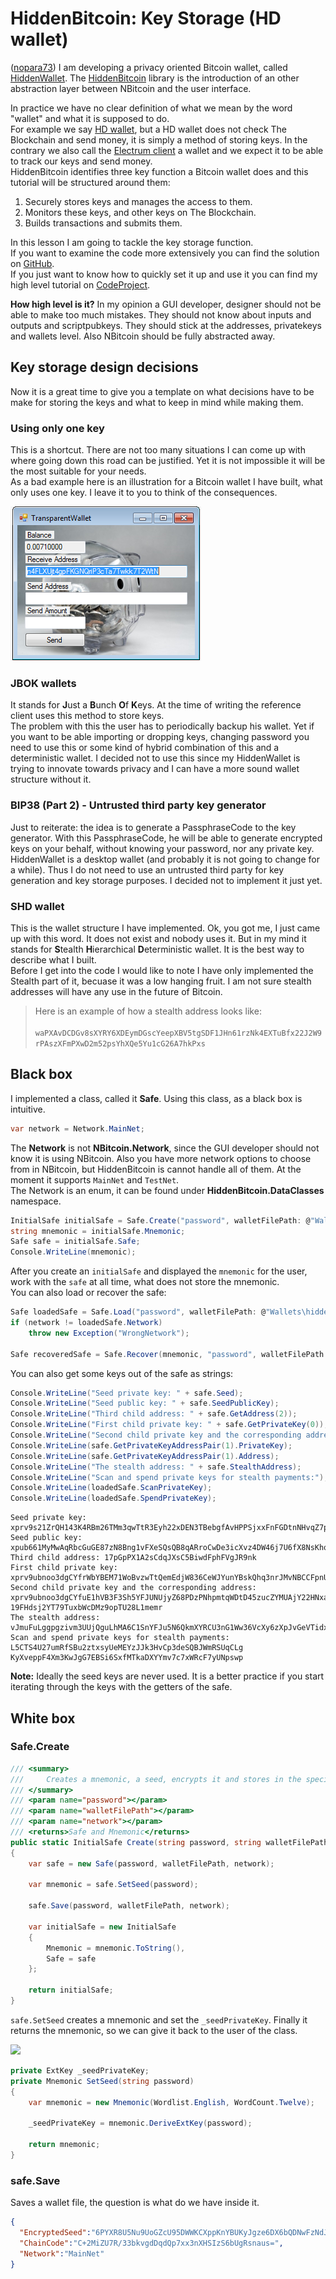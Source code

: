 # HiddenBitcoin: Key Storage (HD wallet)

([nopara73](https://github.com/nopara73)) I am developing a privacy oriented Bitcoin wallet, called [HiddenWallet](https://github.com/nopara73/HiddenWallet). The [HiddenBitcoin](https://github.com/nopara73/HiddenBitcoin) library is the introduction of an other abstraction layer between NBitcoin and the user interface.  

In practice we have no clear definition of what we mean by the word "wallet" and what it is supposed to do.  
For example we say [HD wallet](https://en.bitcoin.it/wiki/Deterministic_wallet), but a HD wallet does not check The Blockchain and send money, it is simply a method of storing keys. In the contrary we also call the [Electrum client](https://electrum.org/) a wallet and we expect it to be able to track our keys and send money.  
HiddenBitcoin identifies three key function a Bitcoin wallet does and this tutorial will be structured around them:  

1. Securely stores keys and manages the access to them.  
2. Monitors these keys, and other keys on The Blockchain.  
3. Builds transactions and submits them.  

In this lesson I am going to tackle the key storage function.  
If you want to examine the code more extensively you can find the solution on [GitHub](https://github.com/nopara73/HiddenBitcoin).  
If you just want to know how to quickly set it up and use it you can find my high level tutorial on [CodeProject](http://www.codeproject.com/Articles/1096320/HiddenBitcoin-High-level-Csharp-Bitcoin-wallet-lib).  

**How high level is it?** In my opinion a GUI developer, designer should not be able to make too much mistakes. They should not know about inputs and outputs and scriptpubkeys. They should stick at the addresses, privatekeys and wallets level. Also NBitcoin should be fully abstracted away.  

## Key storage design decisions  

Now it is a great time to give you a template on what decisions have to be make for storing the keys and what to keep in mind while making them.  

### Using only one key  

This is a shortcut. There are not too many situations I can come up with where going down this road can be justified. Yet it is not impossible it will be the most suitable for your needs.  
As a bad example here is an illustration for a Bitcoin wallet I have built, what only uses one key. I leave it to you to think of the consequences.  

![](assets/TransparentWallet2.png)  

### JBOK wallets  

It stands for **J**ust a **B**unch **O**f **K**eys. At the time of writing the reference client uses this method to store keys.  
The problem with this the user has to periodically backup his wallet. Yet if you want to be able importing or dropping keys, changing password you need to use this or some kind of hybrid combination of this and a deterministic wallet. I decided not to use this since my HiddenWallet is trying to innovate towards privacy and I can have a more sound wallet structure without it.  

### BIP38 (Part 2) - Untrusted third party key generator  
Just to reiterate: the idea is to generate a PassphraseCode to the key generator. With this PassphraseCode, he will be able to generate encrypted keys on your behalf, without knowing your password, nor any private key.  
HiddenWallet is a desktop wallet (and probably it is not going to change for a while). Thus I do not need to use an untrusted third party for key generation and key storage purposes. I decided not to implement it just yet.  

  ### SHD wallet  
  This is the wallet structure I have implemented. Ok, you got me, I just came up with this word. It does not exist and nobody uses it. But in my mind it stands for **S**tealth **H**ierarchical **D**eterministic wallet. It is the best way to describe what I built.  
Before I get into the code I would like to note I have only implemented the Stealth part of it, becuase it was a low hanging fruit. I am not sure stealth addresses will have any use in the future of Bitcoin.  

> Here is an example of how a stealth address looks like:  
> ``` waPXAvDCDGv8sXYRY6XDEymDGscYeepXBV5tgSDF1JHn61rzNk4EXTuBfx22J2W9rPAszXFmPXwD2m52psYhXQe5Yu1cG26A7hkPxs```  

## Black box  
I implemented a class, called it **Safe**. Using this class, as a black box is intuitive.  

```cs
var network = Network.MainNet;
```  

The **Network** is not **NBitcoin.Network**, since the GUI developer should not know it is using NBitcoin. Also you have more network options to choose from in NBitcoin, but HiddenBitcoin is cannot handle all of them. At the moment it supports ```MainNet``` and ```TestNet```.  
The Network is an enum, it can be found under **HiddenBitcoin.DataClasses** namespace.  

```cs
InitialSafe initialSafe = Safe.Create("password", walletFilePath: @"Wallets\hiddenWallet.hid", network);
string mnemonic = initialSafe.Mnemonic;
Safe safe = initialSafe.Safe;
Console.WriteLine(mnemonic);
```  

After you create an ```initialSafe``` and displayed the ```mnemonic``` for the user, work with the ```safe``` at all time, what does not store the mnemonic.  
You can also load or recover the safe:  

```cs
Safe loadedSafe = Safe.Load("password", walletFilePath: @"Wallets\hiddenWallet.hid");
if (network != loadedSafe.Network)
    throw new Exception("WrongNetwork");

Safe recoveredSafe = Safe.Recover(mnemonic, "password", walletFilePath: @"Wallets\sameHiddenWallet.hid", network);
```  

You can also get some keys out of the safe as strings:  

```cs
Console.WriteLine("Seed private key: " + safe.Seed);
Console.WriteLine("Seed public key: " + safe.SeedPublicKey);
Console.WriteLine("Third child address: " + safe.GetAddress(2));
Console.WriteLine("First child private key: " + safe.GetPrivateKey(0));
Console.WriteLine("Second child private key and the corresponding address: ");
Console.WriteLine(safe.GetPrivateKeyAddressPair(1).PrivateKey);
Console.WriteLine(safe.GetPrivateKeyAddressPair(1).Address);
Console.WriteLine("The stealth address: " + safe.StealthAddress);
Console.WriteLine("Scan and spend private keys for stealth payments:");
Console.WriteLine(loadedSafe.ScanPrivateKey);
Console.WriteLine(loadedSafe.SpendPrivateKey);
```  

```
Seed private key: xprv9s21ZrQH143K4RBm26TMm3qwTtR3Eyh22xDEN3TBebgfAvHPPSjxxFnFGDtnNHvqZ7pihGmAc8o9y1UvfEzcxSzyXAnmvTBowCNi69nXsqJ
Seed public key: xpub661MyMwAqRbcGuGE87zN8Bng1vFXeSQsQB8qARroCwDe3icXvz4DW46j7U6fX8NsKhqcxR7K1mDX4gTbtvCGdeJz5M7py3yEqMsjUH2DYhb
Third child address: 17pGpPX1A2sCdqJXsC5BiwdFphFVgJR9nk
First child private key: xprv9ubnoo3dgCYfrWbYBEM71WoBvzwTtQemEdjW836CeWJYunYBskQhq3nrJMvNBCCFpnU5GbgbL1b2QbPHA4rRPESEhqfKzae5oWe7SAMuxAV
Second child private key and the corresponding address:
xprv9ubnoo3dgCYfuE1hVB3F3Sh5YFJUNUjyZ68PDzPNhpmtqWDtD45zucZYMUAjY22HNxaY6tsvGAdJdcyALCMm2mTAvA4pEp1m7y3BSccKY4r
19FHdsj2YT79TuxbWcDMz9opTU28L1memr
The stealth address: vJmuFuLggpgzivm3UUjQguLhMA6C1SnYFJu5N6QkmXYRCU3nG1Ww36VcXy6zXpJvGeVTidxcsu7U19sfB1rxHhzvSNV5eGGLk6G1Cb
Scan and spend private keys for stealth payments:
L5CTS4U27umRfSBu2ztxsyUeMEYzJJk3HvCp3deSQBJWmRSUqCLg
KyXveppF4Xm3KwJgG7EBSi6SxfMTkaDXYYmv7c7xWRcF7yUNpswp
```  

**Note:** Ideally the seed keys are never used. It is a better practice if you start iterating through the keys with the getters of the safe.   

## White box  

### Safe.Create  

```cs
/// <summary>
///     Creates a mnemonic, a seed, encrypts it and stores in the specified path.
/// </summary>
/// <param name="password"></param>
/// <param name="walletFilePath"></param>
/// <param name="network"></param>
/// <returns>Safe and Mnemonic</returns>
public static InitialSafe Create(string password, string walletFilePath, Network network)
{
    var safe = new Safe(password, walletFilePath, network);

    var mnemonic = safe.SetSeed(password);

    safe.Save(password, walletFilePath, network);

    var initialSafe = new InitialSafe
    {
        Mnemonic = mnemonic.ToString(),
        Safe = safe
    };

    return initialSafe;
}
```  

```safe.SetSeed``` creates a mnemonic and set the ```_seedPrivateKey```. Finally it returns the mnemonic, so we can give it back to the user of the class.  

![](assets/RootKey.png)  

```cs
private ExtKey _seedPrivateKey;
private Mnemonic SetSeed(string password)
{
    var mnemonic = new Mnemonic(Wordlist.English, WordCount.Twelve);

    _seedPrivateKey = mnemonic.DeriveExtKey(password);

    return mnemonic;
}
```  

### safe.Save  
Saves a wallet file, the question is what do we have inside it.  

```json
{
  "EncryptedSeed":"6PYXR8U5Nu9UoGZcU95DWWKCXppKnYBUKyJgze6DX6bQDNwFzNdJApUzXT",
  "ChainCode":"C+2MiZU7R/33bkvgdDqdQp7xx3nXHSIzS6bUgRsnaus=",
  "Network":"MainNet"
}
```